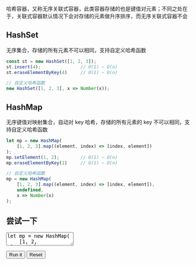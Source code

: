 哈希容器，又称无序关联式容器，此类容器存储的也是键值对元素；不同之处在于，关联式容器默认情况下会对存储的元素做升序排序，而无序关联式容器不会

## HashSet

无序集合，存储的所有元素不可以相同，支持自定义哈希函数

```javascript
const st = new HashSet([1, 2, 3]);
st.insert(4);               // O(1) ~ O(n)
st.eraseElementByKey(4)     // O(1) ~ O(n)

// 自定义哈希函数
new HashSet([1, 2, 3], x => Number(x));
```

## HashMap

无序键值对映射集合，自动对 key 哈希，存储的所有元素的 key 不可以相同，支持自定义哈希函数

```javascript
let mp = new HashMap(
    [1, 2, 3].map((element, index) => [index, element])
);
mp.setElement(1, 2);        // O(1) ~ O(n)
mp.eraseElementByKey(1)     // O(1) ~ O(n)

// 自定义哈希函数
mp = new HashMap(
    [1, 2, 3].map((element, index) => [index, element]),
    undefined,
    x => Number(x)
);
```

## 尝试一下

<p>
<textarea id="input">
let mp = new HashMap(
    [1, 2, 3].map((element, index) => [index, element])
);
mp.setElement(1, 2);        // O(1) ~ O(n)
mp.eraseElementByKey(1)     // O(1) ~ O(n)
mp = new HashMap(
    [1, 2, 3].map((element, index) => [index, element]),
    undefined,
    x => Number(x)
);
mp.forEach(([key, value]) => console.log([key, value]));
</textarea>
</p>

<div id="output"></div>

<button id="run">Run it</button>
<button id="reset">Reset</button>

